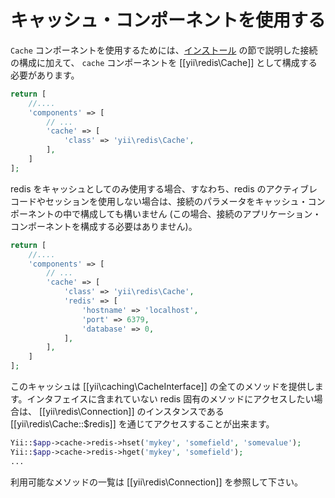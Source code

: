 キャッシュ・コンポーネントを使用する
====================================

`Cache` コンポーネントを使用するためには、[インストール](installation.md) の節で説明した接続の構成に加えて、
`cache` コンポーネントを [[yii\redis\Cache]] として構成する必要があります。

```php
return [
    //....
    'components' => [
        // ...
        'cache' => [
            'class' => 'yii\redis\Cache',
        ],
    ]
];
```

redis をキャッシュとしてのみ使用する場合、すなわち、redis のアクティブレコードやセッションを使用しない場合は、接続のパラメータをキャッシュ・コンポーネントの中で構成しても構いません
(この場合、接続のアプリケーション・コンポーネントを構成する必要はありません)。

```php
return [
    //....
    'components' => [
        // ...
        'cache' => [
            'class' => 'yii\redis\Cache',
            'redis' => [
                'hostname' => 'localhost',
                'port' => 6379,
                'database' => 0,
            ],
        ],
    ]
];
```

このキャッシュは [[yii\caching\CacheInterface]] の全てのメソッドを提供します。インタフェイスに含まれていない redis 固有のメソッドにアクセスしたい場合は、
[[yii\redis\Connection]] のインスタンスである [[yii\redis\Cache::$redis]] を通じてアクセスすることが出来ます。

```php
Yii::$app->cache->redis->hset('mykey', 'somefield', 'somevalue');
Yii::$app->cache->redis->hget('mykey', 'somefield');
...
```

利用可能なメソッドの一覧は [[yii\redis\Connection]] を参照して下さい。
